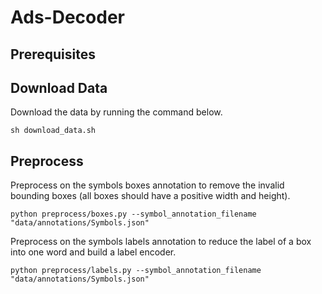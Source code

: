 # Ads-Decoder

## Prerequisites

## Download Data
Download the data by running the command below.

`sh download_data.sh`

## Preprocess
Preprocess on the symbols boxes annotation to remove the invalid bounding boxes (all boxes should have a positive width and height).

`python preprocess/boxes.py --symbol_annotation_filename "data/annotations/Symbols.json"`

Preprocess on the symbols labels annotation to reduce the label of a box into one word and build a label encoder.

`python preprocess/labels.py --symbol_annotation_filename "data/annotations/Symbols.json"`